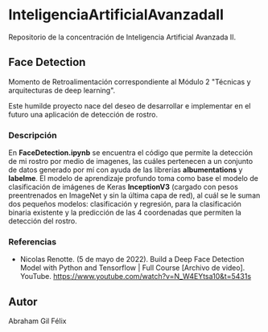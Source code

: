 # InteligenciaArtificialAvanzadaII
Repositorio de la concentración de Inteligencia Artificial Avanzada II.


## Face Detection

Momento de Retroalimentación correspondiente al Módulo 2 "Técnicas y arquitecturas de deep learning".

Este humilde proyecto nace del deseo de desarrollar e implementar en el futuro una aplicación de detección de rostro.

### Descripción

En **FaceDetection.ipynb** se encuentra el código que permite la detección de mi rostro por medio de imagenes, las cuáles pertenecen a un conjunto de datos generado por mí con ayuda de las librerías **albumentations** y **labelme**. El modelo de aprendizaje profundo toma como base el modelo de clasificación de imágenes de Keras **InceptionV3** (cargado con pesos preentrenados en ImageNet y sin la última capa de red), al cuál se le suman dos pequeños modelos: clasificación y regresión, para la clasificación binaria existente y la predicción de las 4 coordenadas que permiten la detección del rostro. 

### Referencias
* Nicolas Renotte. (5 de mayo de 2022). Build a Deep Face Detection Model with Python and Tensorflow | Full Course [Archivo de video]. YouTube. https://www.youtube.com/watch?v=N_W4EYtsa10&t=5431s 


## Autor
Abraham Gil Félix
